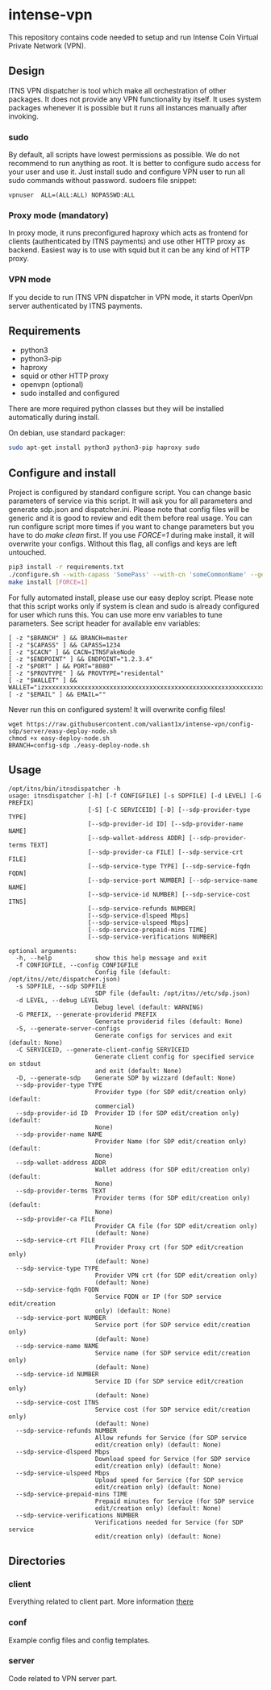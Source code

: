 # intense-vpn
This repository contains code needed to setup and run Intense Coin Virtual Private Network (VPN).

## Design
ITNS VPN dispatcher is tool which make all orchestration of other packages. It does not provide any VPN functionality by itself.
It uses system packages whenever it is possible but it runs all instances manually after invoking.

### sudo
By default, all scripts have lowest permissions as possible. We do not recommend to run anything as root. It is better to configure sudo access for
your user and use it. Just install sudo and configure VPN user to run all sudo commands without password.
sudoers file snippet:
```
vpnuser  ALL=(ALL:ALL) NOPASSWD:ALL
```

### Proxy mode (mandatory)
In proxy mode, it runs preconfigured haproxy which acts as frontend for clients (authenticated by ITNS payments) and use other HTTP proxy as backend.
Easiest way is to use with squid but it can be any kind of HTTP proxy.

### VPN mode
If you decide to run ITNS VPN dispatcher in VPN mode, it starts OpenVpn server authenticated by ITNS payments. 

## Requirements
 * python3
 * python3-pip
 * haproxy
 * squid or other HTTP proxy
 * openvpn (optional)
 * sudo installed and configured

There are more required python classes but they will be installed
automatically during install.

On debian, use standard packager:
```bash
sudo apt-get install python3 python3-pip haproxy sudo
```

## Configure and install
Project is configured by standard configure script. You can change basic parameters of service via this script.
It will ask you for all parameters and generate sdp.json and dispatcher.ini. 
Please note that config files will be generic and it is good to review and
edit them before real usage. You can run configure script more times if
you want to change parameters but you have to do *make clean* first.
If you use *FORCE=1* during make install, it will overwrite your configs.
Without this flag, all configs and keys are left untouched.
```bash
pip3 install -r requirements.txt
./configure.sh --with-capass 'SomePass' --with-cn 'someCommonName' --generate-ca --generate-dh --runas-user "$USER" --generate-sdp --install-service
make install [FORCE=1]
``` 
For fully automated install, please use our easy deploy script. Please note that this script works only if system is clean and sudo is already configured for user which runs this.
You can use more env variables to tune parameters. See script header for available env variables:

```
[ -z "$BRANCH" ] && BRANCH=master
[ -z "$CAPASS" ] && CAPASS=1234
[ -z "$CACN" ] && CACN=ITNSFakeNode
[ -z "$ENDPOINT" ] && ENDPOINT="1.2.3.4"
[ -z "$PORT" ] && PORT="8080"
[ -z "$PROVTYPE" ] && PROVTYPE="residental"
[ -z "$WALLET" ] && WALLET="izxxxxxxxxxxxxxxxxxxxxxxxxxxxxxxxxxxxxxxxxxxxxxxxxxxxxxxxxxxxxxxxxxxxxxxxxxxxxxxxxxxxxxxxxxxxxxxx"
[ -z "$EMAIL" ] && EMAIL=""
```

Never run this on configured system! It will overwrite config files!
```
wget https://raw.githubusercontent.com/valiant1x/intense-vpn/config-sdp/server/easy-deploy-node.sh
chmod +x easy-deploy-node.sh
BRANCH=config-sdp ./easy-deploy-node.sh
```

## Usage 
```
/opt/itns/bin/itnsdispatcher -h
usage: itnsdispatcher [-h] [-f CONFIGFILE] [-s SDPFILE] [-d LEVEL] [-G PREFIX]
                      [-S] [-C SERVICEID] [-D] [--sdp-provider-type TYPE]
                      [--sdp-provider-id ID] [--sdp-provider-name NAME]
                      [--sdp-wallet-address ADDR] [--sdp-provider-terms TEXT]
                      [--sdp-provider-ca FILE] [--sdp-service-crt FILE]
                      [--sdp-service-type TYPE] [--sdp-service-fqdn FQDN]
                      [--sdp-service-port NUMBER] [--sdp-service-name NAME]
                      [--sdp-service-id NUMBER] [--sdp-service-cost ITNS]
                      [--sdp-service-refunds NUMBER]
                      [--sdp-service-dlspeed Mbps]
                      [--sdp-service-ulspeed Mbps]
                      [--sdp-service-prepaid-mins TIME]
                      [--sdp-service-verifications NUMBER]

optional arguments:
  -h, --help            show this help message and exit
  -f CONFIGFILE, --config CONFIGFILE
                        Config file (default: /opt/itns//etc/dispatcher.json)
  -s SDPFILE, --sdp SDPFILE
                        SDP file (default: /opt/itns//etc/sdp.json)
  -d LEVEL, --debug LEVEL
                        Debug level (default: WARNING)
  -G PREFIX, --generate-providerid PREFIX
                        Generate providerid files (default: None)
  -S, --generate-server-configs
                        Generate configs for services and exit (default: None)
  -C SERVICEID, --generate-client-config SERVICEID
                        Generate client config for specified service on stdout
                        and exit (default: None)
  -D, --generate-sdp    Generate SDP by wizzard (default: None)
  --sdp-provider-type TYPE
                        Provider type (for SDP edit/creation only) (default:
                        commercial)
  --sdp-provider-id ID  Provider ID (for SDP edit/creation only) (default:
                        None)
  --sdp-provider-name NAME
                        Provider Name (for SDP edit/creation only) (default:
                        None)
  --sdp-wallet-address ADDR
                        Wallet address (for SDP edit/creation only) (default:
                        None)
  --sdp-provider-terms TEXT
                        Provider terms (for SDP edit/creation only) (default:
                        None)
  --sdp-provider-ca FILE
                        Provider CA file (for SDP edit/creation only)
                        (default: None)
  --sdp-service-crt FILE
                        Provider Proxy crt (for SDP edit/creation only)
                        (default: None)
  --sdp-service-type TYPE
                        Provider VPN crt (for SDP edit/creation only)
                        (default: None)
  --sdp-service-fqdn FQDN
                        Service FQDN or IP (for SDP service edit/creation
                        only) (default: None)
  --sdp-service-port NUMBER
                        Service port (for SDP service edit/creation only)
                        (default: None)
  --sdp-service-name NAME
                        Service name (for SDP service edit/creation only)
                        (default: None)
  --sdp-service-id NUMBER
                        Service ID (for SDP service edit/creation only)
                        (default: None)
  --sdp-service-cost ITNS
                        Service cost (for SDP service edit/creation only)
                        (default: None)
  --sdp-service-refunds NUMBER
                        Allow refunds for Service (for SDP service
                        edit/creation only) (default: None)
  --sdp-service-dlspeed Mbps
                        Download speed for Service (for SDP service
                        edit/creation only) (default: None)
  --sdp-service-ulspeed Mbps
                        Upload speed for Service (for SDP service
                        edit/creation only) (default: None)
  --sdp-service-prepaid-mins TIME
                        Prepaid minutes for Service (for SDP service
                        edit/creation only) (default: None)
  --sdp-service-verifications NUMBER
                        Verifications needed for Service (for SDP service
                        edit/creation only) (default: None)
```

## Directories

### client
 Everything related to client part. More information [there](client/README.md)
 
### conf
 Example config files and config templates.
 
### server
 Code related to VPN server part.
 
